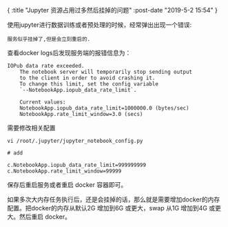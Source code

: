 {
    :title "Jupyter 资源占用过多然后挂掉的问题"
    :post-date "2019-5-2 15:54"
}


使用jupyter进行数据训练或者预处理的时候，经常弹出出现一个错误:

```.language-bash
服务似乎挂掉了,但是会立刻重启的.
```

查看docker logs后发现服务端的报错信息为：

```.language-bash
IOPub data rate exceeded.
    The notebook server will temporarily stop sending output
    to the client in order to avoid crashing it.
    To change this limit, set the config variable
    `--NotebookApp.iopub_data_rate_limit`.

    Current values:
    NotebookApp.iopub_data_rate_limit=1000000.0 (bytes/sec)
    NotebookApp.rate_limit_window=3.0 (secs)
```

需要修改相关配置
```.language-bash
vi /root/.jupyter/jupyter_notebook_config.py

# add

c.NotebookApp.iopub_data_rate_limit=999999999
c.NotebookApp.rate_limit_window=99999
``` 

保存后重启服务或者重启 docker 容器即可。

如果多次大内存任务执行后，还是会挂掉的话，那么就是需要增加docker的内存配置。把docker的内存从默认2G 增加到6G 或更大，swap 从1G 增加到4G 或更大。然后重启 docker。
